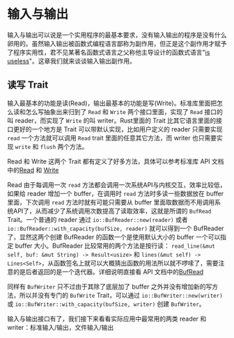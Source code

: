 # 输入与输出

输入与输出可以说是一个实用程序的最基本要求，没有输入输出的程序是没有什么卵用的。虽然输入输出被函数式编程语言鄙称为副作用，但正是这个副作用才赋予了程序实用性，君不见某著名函数式语言之父称他主导设计的函数式语言"[is useless](https://www.youtube.com/watch?v=iSmkqocn0oQ)"。这章我们就来谈谈输入输出副作用。

## 读写 Trait

输入最基本的功能是读(Read)，输出最基本的功能是写(Write)。标准库里面把怎么读和怎么写抽象出来归到了 `Read` 和 `Write` 两个接口里面，实现了 `Read` 接口的叫 reader，而实现了 `Write` 的叫 writer。Rust里面的 Trait 比其它语言里面的接口更好的一个地方是 Trait 可以带默认实现，比如用户定义的 reader 只需要实现 `read` 一个方法就可以调用 `Read` trait 里面的任意其它方法，而 writer 也只需要实现 `write` 和 `flush` 两个方法。

Read 和 Write 这两个 Trait 都有定义了好多方法，具体可以参考标准库 API 文档中的[Read](http://doc.rust-lang.org/stable/std/io/trait.Read.html) 和 [Write](http://doc.rust-lang.org/stable/std/io/trait.Write.html)

Read 由于每调用一次 `read` 方法都会调用一次系统API与内核交互，效率比较低，如果给 reader 增加一个 buffer，在调用时 `read` 方法时多读一些数据放在 buffer 里面，下次调用 `read` 方法时就有可能只需要从 buffer 里面取数据而不用调用系统API了，从而减少了系统调用次数提高了读取效率，这就是所谓的 `BufRead` Trait。一个普通的 reader 通过 `io::BufReader::new(reader)` 或者 `io::BufReader::with_capacity(bufSize, reader)` 就可以得到一个 BufReader 了，显然这两个创建 BufReader 的函数一个是使用默认大小的 buffer 一个可以指定 buffer 大小。BufReader 比较常用的两个方法是按行读： `read_line(&mut self, buf: &mut String) -> Result<usize>` 和 `lines(&mut self) -> Lines<Self>`，从函数签名上就可以大概猜出函数的用法所以就不啰嗦了，需要注意的是后者返回的是一个迭代器。详细说明直接看 API 文档中的[BufRead](http://doc.rust-lang.org/stable/std/io/trait.BufRead.html)

同样有 `BufWriter` 只不过由于其除了底层加了 buffer 之外并没有增加新的写方法，所以并没有专门的 `BufWrite` Trait，可以通过 `io::BufWriter::new(writer)` 或 `io::BufWriter::with_capacity(bufSize, writer)` 创建 `BufWriter`。

输入与输出接口有了，我们接下来看看实际应用中最常用的两类 reader 和 writer：标准输入/输出，文件输入/输出